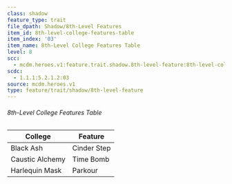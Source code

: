 ```yaml
---
class: shadow
feature_type: trait
file_dpath: Shadow/8th-Level Features
item_id: 8th-level-college-features-table
item_index: '03'
item_name: 8th-Level College Features Table
level: 8
scc:
  - mcdm.heroes.v1:feature.trait.shadow.8th-level-feature:8th-level-college-features-table
scdc:
  - 1.1.1:5.2.1.2:03
source: mcdm.heroes.v1
type: feature/trait/shadow/8th-level-feature
---
```


###### 8th-Level College Features Table

| College         | Feature     |
| --------------- | ----------- |
| Black Ash       | Cinder Step |
| Caustic Alchemy | Time Bomb   |
| Harlequin Mask  | Parkour     |
